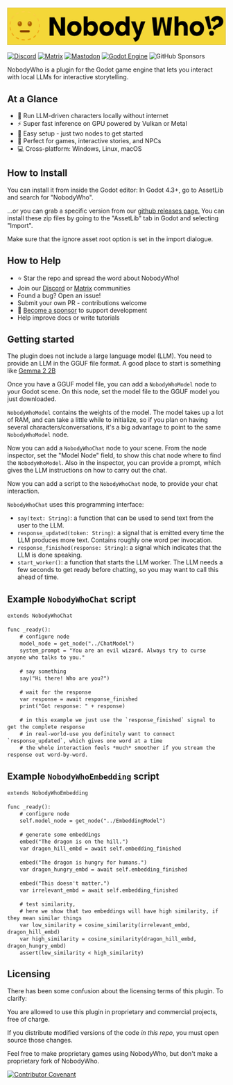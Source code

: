 ![Nobody Who](./assets/banner.png)

[![Discord](https://img.shields.io/discord/1308812521456799765?logo=discord&style=flat-square)](https://discord.gg/qhaMc2qCYB)
[![Matrix](https://img.shields.io/badge/Matrix-000?logo=matrix&logoColor=fff)](https://matrix.to/#/#nobodywho:matrix.org)
[![Mastodon](https://img.shields.io/badge/Mastodon-6364FF?logo=mastodon&logoColor=fff&style=flat-square)](https://mastodon.gamedev.place/@nobodywho)
[![Godot Engine](https://img.shields.io/badge/Godot-%23FFFFFF.svg?logo=godot-engine&style=flat-square)](https://godotengine.org/asset-library/asset/2886)
![GitHub Sponsors](https://img.shields.io/github/sponsors/nobodywho-ooo?style=flat-square)


NobodyWho is a plugin for the Godot game engine that lets you interact with local LLMs for interactive storytelling.


## At a Glance

* 🏃 Run LLM-driven characters locally without internet
* ⚡ Super fast inference on GPU powered by Vulkan or Metal
* 🔧 Easy setup - just two nodes to get started
* 🎯 Perfect for games, interactive stories, and NPCs
* 💻 Cross-platform: Windows, Linux, macOS

## How to Install

You can install it from inside the Godot editor: In Godot 4.3+, go to AssetLib and search for "NobodyWho".

...or you can grab a specific version from our [github releases page.](https://github.com/nobodywho-ooo/nobodywho/releases) You can install these zip files by going to the "AssetLib" tab in Godot and selecting "Import".

Make sure that the ignore asset root option is set in the import dialogue.

## How to Help 

* ⭐ Star the repo and spread the word about NobodyWho!
* Join our [Discord](https://discord.gg/qhaMc2qCYB) or [Matrix](https://matrix.to/#/#nobodywho:matrix.org) communities
* Found a bug? Open an issue!
* Submit your own PR - contributions welcome
* 💝 [Become a sponsor](https://github.com/sponsors/nobodywho-ooo) to support development
* Help improve docs or write tutorials


## Getting started

The plugin does not include a large language model (LLM). You need to provide an LLM in the GGUF file format. A good place to start is something like [Gemma 2 2B](https://huggingface.co/bartowski/gemma-2-2b-it-GGUF/resolve/main/gemma-2-2b-it-Q4_K_M.gguf)

Once you have a GGUF model file, you can add a `NobodyWhoModel` node to your Godot scene. On this node, set the model file to the GGUF model you just downloaded.

`NobodyWhoModel` contains the weights of the model. The model takes up a lot of RAM, and can take a little while to initialize, so if you plan on having several characters/conversations, it's a big advantage to point to the same `NobodyWhoModel` node.

Now you can add a `NobodyWhoChat` node to your scene. From the node inspector, set the "Model Node" field, to show this chat node where to find the `NobodyWhoModel`.
Also in the inspector, you can provide a prompt, which gives the LLM instructions on how to carry out the chat.

Now you can add a script to the `NobodyWhoChat` node, to provide your chat interaction.

`NobodyWhoChat` uses this programming interface:

- `say(text: String)`: a function that can be used to send text from the user to the LLM.
- `response_updated(token: String)`: a signal that is emitted every time the LLM produces more text. Contains roughly one word per invocation.
- `response_finished(response: String)`: a signal which indicates that the LLM is done speaking.
- `start_worker()`: a function that starts the LLM worker. The LLM needs a few seconds to get ready before chatting, so you may want to call this ahead of time.


## Example `NobodyWhoChat` script

```gdscript
extends NobodyWhoChat

func _ready():
	# configure node
	model_node = get_node("../ChatModel")
	system_prompt = "You are an evil wizard. Always try to curse anyone who talks to you."

	# say something
	say("Hi there! Who are you?")

	# wait for the response
	var response = await response_finished
	print("Got response: " + response)

    # in this example we just use the `response_finished` signal to get the complete response
    # in real-world-use you definitely want to connect `response_updated`, which gives one word at a time
    # the whole interaction feels *much* smoother if you stream the response out word-by-word.
```


## Example `NobodyWhoEmbedding` script

```gdscript
extends NobodyWhoEmbedding

func _ready():
    # configure node
    self.model_node = get_node("../EmbeddingModel")

    # generate some embeddings
    embed("The dragon is on the hill.")
    var dragon_hill_embd = await self.embedding_finished

    embed("The dragon is hungry for humans.")
    var dragon_hungry_embd = await self.embedding_finished

    embed("This doesn't matter.")
    var irrelevant_embd = await self.embedding_finished

    # test similarity,
    # here we show that two embeddings will have high similarity, if they mean similar things
    var low_similarity = cosine_similarity(irrelevant_embd, dragon_hill_embd)
    var high_similarity = cosine_similarity(dragon_hill_embd, dragon_hungry_embd) 
    assert(low_similarity < high_similarity)
```


## Licensing

There has been some confusion about the licensing terms of this plugin. To clarify:

You are allowed to use this plugin in proprietary and commercial projects, free of charge.

If you distribute modified versions of the code *in this repo*, you must open source those changes.

Feel free to make proprietary games using NobodyWho, but don't make a proprietary fork of NobodyWho.



[![Contributor Covenant](https://img.shields.io/badge/Contributor%20Covenant-2.1-4baaaa.svg)](code_of_conduct.md) 
